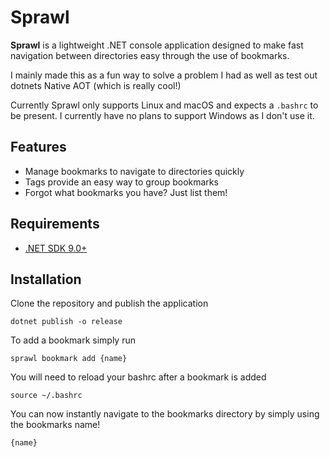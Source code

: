 # Sprawl

**Sprawl** is a lightweight .NET console application designed to make fast navigation between directories easy through the use of bookmarks.

I mainly made this as a fun way to solve a problem I had as well as test out dotnets Native AOT (which is really cool!)

Currently Sprawl only supports Linux and macOS and expects a `.bashrc` to be present. I currently have no plans to support Windows as I don't use it.

## Features

- Manage bookmarks to navigate to directories quickly
- Tags provide an easy way to group bookmarks
- Forgot what bookmarks you have? Just list them!

## Requirements

- [.NET SDK 9.0+](https://dotnet.microsoft.com/download)

## Installation

Clone the repository and publish the application
```
dotnet publish -o release
```

To add a bookmark simply run 

```
sprawl bookmark add {name}
```

You will need to reload your bashrc after a bookmark is added

```
source ~/.bashrc
```

You can now instantly navigate to the bookmarks directory by simply using the bookmarks name!

```
{name}

```
